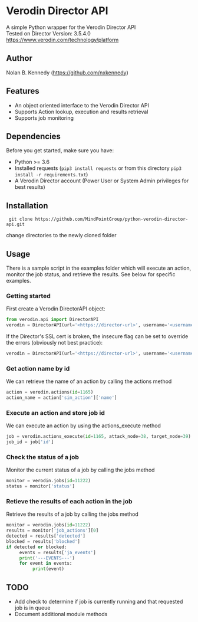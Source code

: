 # Verodin Director API
A simple Python wrapper for the Verodin Director API 
<br>
Tested on Director Version: 3.5.4.0
<br>
https://www.verodin.com/technology/platform

Author
--------
Nolan B. Kennedy (https://github.com/nxkennedy)

Features
--------

* An object oriented interface to the Verodin Director API
* Supports Action lookup, execution and results retrieval
* Supports job monitoring

Dependencies
--------------
Before you get started, make sure you have:

* Python >= 3.6 
* Installed requests (`pip3 install requests` or from this directory `pip3 install -r requirements.txt`)
* A Verodin Director account (Power User or System Admin privileges for best results)

Installation
-------------
     git clone https://github.com/MindPointGroup/python-verodin-director-api.git

change directories to the newly cloned folder
     
Usage
-----
There is a sample script in the examples folder which will execute an action, monitor the job status, and retrieve the results. See below for specific examples.


### Getting started
First create a Verodin DirectorAPI object:
```python
from verodin.api import DirectorAPI
verodin = DirectorAPI(url='<https://director-url>', username='<username>', password='<password>')
```

If the Director's SSL cert is broken, the insecure flag can be set to override the errors (obviously not best practice):
```python
verodin = DirectorAPI(url='<https://director-url>', username='<username>', password='<password>', insecure=True)
```

### Get action name by id
We can retrieve the name of an action by calling the actions method
```python
action = verodin.actions(id=1165)
action_name = action['sim_action']['name']
```

### Execute an action and store job id
We can execute an action by using the actions_execute method
```python 
job = verodin.actions_execute(id=1165, attack_node=38, target_node=39)
job_id = job['id']
```

### Check the status of a job
Monitor the current status of a job by calling the jobs method
```python
monitor = verodin.jobs(id=11222)
status = monitor['status']
```

### Retieve the results of each action in the job
Retrieve the results of a job by calling the jobs method
```python
monitor = verodin.jobs(id=11222)
results = monitor['job_actions'][0]
detected = results['detected']
blocked = results['blocked']
if detected or blocked:
     events = results['ja_events']
     print('---EVENTS---')
     for event in events:
          print(event)
```

TODO
-----
* Add check to determine if job is currently running and that requested job is in queue
* Document additional module methods

